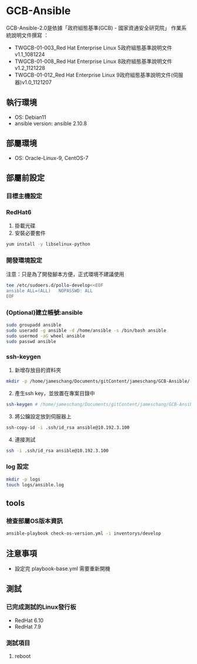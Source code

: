 # GCB-Ansible

GCB-Ansible-2.0是依據「政府組態基準(GCB) - 國家資通安全研究院」 作業系統說明文件撰寫 ： 

* TWGCB-01-003_Red Hat Enterprise Linux 5政府組態基準說明文件v1.1_1081224
* TWGCB-01-008_Red Hat Enterprise Linux 8政府組態基準說明文件v1.2_1121228
* TWGCB-01-012_Red Hat Enterprise Linux 9政府組態基準說明文件(伺服器)v1.0_1121207 

## 執行環境

* OS: Debian11
* ansible version: ansible 2.10.8

## 部屬環境

* OS: Oracle-Linux-9, CentOS-7

## 部屬前設定

### 目標主機設定

### RedHat6

1. 掛載光碟
2. 安裝必要套件

```bash
yum install -y libselinux-python
```

### 開發環境設定

注意：只是為了開發腳本方便，正式環境不建議使用

```bash
tee /etc/sudoers.d/pollo-develop<<EOF
ansible ALL=(ALL)   NOPASSWD: ALL
EOF
```

### (Optional)建立帳號:ansible

```bash
sudo groupadd ansible
sudo useradd -g ansible -d /home/ansible -s /bin/bash ansible
sudo usermod -aG wheel ansible
sudo passwd ansible
```

### ssh-keygen

1. 新增存放目的資料夾

```bash
mkdir -p /home/jameschang/Documents/gitContent/jameschang/GCB-Ansible/.ssh
```

2. 產生ssh key，並放置在專案目錄中

```bash
ssh-keygen # /home/jameschang/Documents/gitContent/jameschang/GCB-Ansible/.ssh/id_rsa
```

3. 將公鑰設定放到伺服器上

```bash
ssh-copy-id -i .ssh/id_rsa ansible@10.192.3.100
```

4. 連接測試

```bash
ssh -i .ssh/id_rsa ansible@10.192.3.100
```

### log 設定

```bash
mkdir -p logs
touch logs/ansible.log
```

## tools

### 檢查部屬OS版本資訊

```bash
ansible-playbook check-os-version.yml -i inventorys/develop
```

## 注意事項

* 設定完 playbook-base.yml 需要重新開機

## 測試

### 已完成測試的Linux發行板

* RedHat 6.10
* RedHat 7.9

### 測試項目

1. reboot
